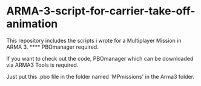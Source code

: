 # ARMA-3-script-for-carrier-take-off-animation
This repository includes the scripts i wrote for a Multiplayer Mission in ARMA 3. **** PBOmanager required.

If you want to check out the code, PBOmanager which can be downloaded via ARMA3 Tools is required.

Just put this .pbo file in the folder named 'MPmissions' in the Arma3 folder.
